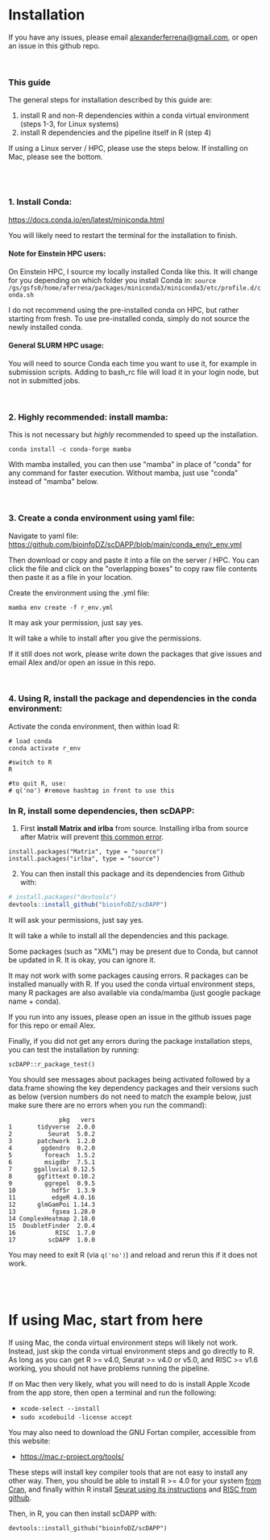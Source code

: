 # Installation


If you have any issues, please email alexanderferrena@gmail.com, or open an issue in this github repo.


<br />

### This guide

The general steps for installation described by this guide are:
 1. install R and non-R dependencies within a conda virtual environment (steps 1-3, for Linux systems)
 2. install R dependencies and the pipeline itself in R (step 4)



If using a Linux server / HPC, please use the steps below.
If installing on Mac, please see the bottom.


<br />
<br />


### 1. Install Conda: 

https://docs.conda.io/en/latest/miniconda.html

You will likely need to restart the terminal for the installation to finish.


#### Note for Einstein HPC users:

On Einstein HPC, I source my locally installed Conda like this. It will change for you depending on which folder you install Conda in:
```source /gs/gsfs0/home/aferrena/packages/miniconda3/miniconda3/etc/profile.d/conda.sh```


I do not recommend using the pre-installed conda on HPC, but rather starting from fresh. To use pre-installed conda, simply do not source the newly installed conda.
 

#### General SLURM HPC usage:

You will need to source Conda each time you want to use it, for example in submission scripts. Adding to bash_rc file will load it in your login node, but not in submitted jobs.



<br />



### 2. Highly recommended: install mamba: 

This is not necessary but *highly* recommended to speed up the installation.

```
conda install -c conda-forge mamba
```

With mamba installed, you can then use "mamba" in place of "conda" for any command for faster execution.
Without mamba, just use "conda" instead of "mamba" below.

<br />

### 3. Create a conda environment using yaml file:
Navigate to yaml file: https://github.com/bioinfoDZ/scDAPP/blob/main/conda_env/r_env.yml

Then download or copy and paste it into a file on the server / HPC. You can click the file and click on the "overlapping boxes" to copy raw file contents then paste it as a file in your location.


Create the environment using the .yml file:
```
mamba env create -f r_env.yml 
```


It may ask your permission, just say yes.

It will take a while to install after you give the permissions.

If it still does not work, please write down the packages that give issues and email Alex and/or open an issue in this repo.


<br />

### 4. Using R, install the package and dependencies in the conda environment:



Activate the conda environment, then within load R:
```
# load conda
conda activate r_env

#switch to R
R

#to quit R, use: 
# q('no') #remove hashtag in front to use this
```


###  In R, install some dependencies, then scDAPP:

1. First **install Matrix and irlba** from source. Installing irlba from source after Matrix will prevent [this common error](https://github.com/bioinfoDZ/scDAPP/blob/main/Documentation/CommonBugs.md#1-function-as_cholmod_sparse-not-provided-by-package-matrix).
```
install.packages("Matrix", type = "source")
install.packages("irlba", type = "source")
```

2. You can then install this package and its dependencies from Github with:

``` r
# install.packages("devtools")
devtools::install_github("bioinfoDZ/scDAPP")
```

It will ask your permissions, just say yes.

It will take a while to install all the dependencies and this package.

Some packages (such as "XML") may be present due to Conda, but cannot be updated in R. It is okay, you can ignore it.

It may not work with some packages causing errors. R packages can be installed manually with R. If you used the conda virtual environment steps, many R packages are also available via conda/mamba (just google package name + conda).

If you run into any issues, please open an issue in the github issues page for this repo or email Alex.



Finally, if you did not get any errors during the package installation steps, you can test the installation by running:

```
scDAPP::r_package_test()
```

You should see messages about packages being activated followed by a data.frame showing the key dependency packages and their versions such as below (version numbers do not need to match the example below, just make sure there are no errors when you run the command):
```
              pkg   vers
1       tidyverse  2.0.0
2          Seurat  5.0.2
3       patchwork  1.2.0
4        ggdendro  0.2.0
5         foreach  1.5.2
6         msigdbr  7.5.1
7      ggalluvial 0.12.5
8       ggfittext 0.10.2
9         ggrepel  0.9.5
10          hdf5r  1.3.9
11          edgeR 4.0.16
12      glmGamPoi 1.14.3
13          fgsea 1.28.0
14 ComplexHeatmap 2.18.0
15  DoubletFinder  2.0.4
16           RISC  1.7.0
17         scDAPP  1.0.0
```

You may need to exit R (via `q('no')`) and reload and rerun this if it does not work.


<br />
<br />



# If using Mac, start from here

If using Mac, the conda virtual environment steps will likely not work. Instead, just skip the conda virtual environment steps and go directly to R. As long as you can get R >= v4.0, Seurat >= v4.0 or v5.0, and RISC >= v1.6 working, you should not have problems running the pipeline.

If on Mac then very likely, what you will need to do is install Apple Xcode from the app store, then open a terminal and run the following:
- `xcode-select --install `
- `sudo xcodebuild -license accept`

You may also need to download the GNU Fortan compiler, accessible from this website: 
- https://mac.r-project.org/tools/

These steps will install key compiler tools that are not easy to install any other way. Then, you should be able to install R >= 4.0 for your system [from Cran](https://cran.r-project.org/), and finally within R install [Seurat using its instructions](https://satijalab.org/seurat/articles/install.html) and [RISC from github](https://github.com/bioinfoDZ/RISC).


Then, in R, you can then install scDAPP with:

```
devtools::install_github("bioinfoDZ/scDAPP")
```








